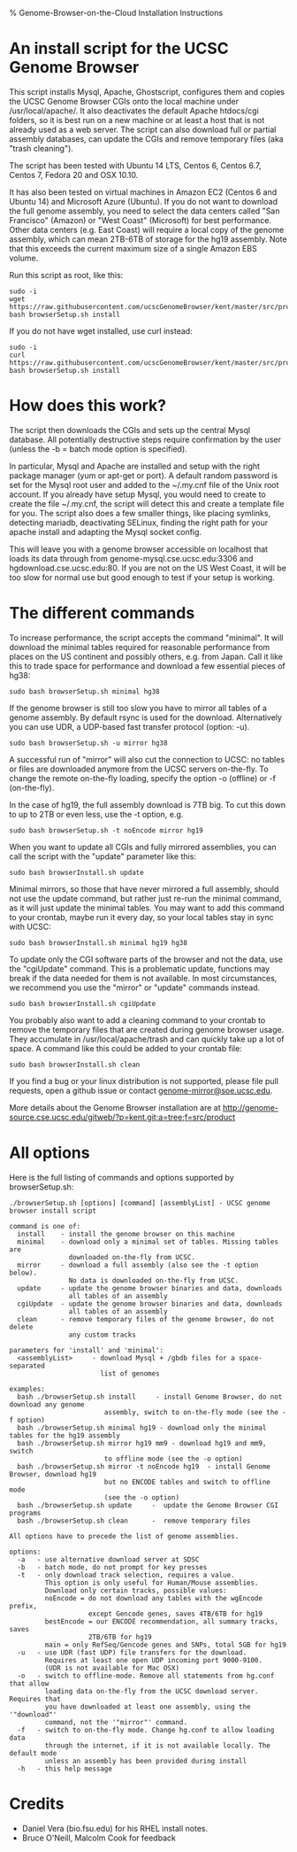 % Genome-Browser-on-the-Cloud Installation Instructions

# An install script for the UCSC Genome Browser

This script installs Mysql, Apache, Ghostscript, configures them and copies the UCSC Genome
Browser CGIs onto the local machine under /usr/local/apache/. It also deactivates the default
Apache htdocs/cgi folders, so it is best run on a new machine or at least a host that is not 
already used as a web server. The script can also download full or partial assembly databases,
can update the CGIs and remove temporary files (aka "trash cleaning").

The script has been tested with Ubuntu 14 LTS, Centos 6, Centos 6.7, Centos 7, Fedora 20 and OSX 10.10.

It has also been tested on virtual machines in Amazon EC2 (Centos 6 and Ubuntu
14) and Microsoft Azure (Ubuntu). If you do not want to download the full genome assembly,
you need to select the data centers called "San Francisco" (Amazon) or "West
Coast" (Microsoft) for best performance. Other data centers (e.g. East Coast) will require a local
copy of the genome assembly, which can mean 2TB-6TB of storage for the hg19 assembly. Note that this
exceeds the current maximum size of a single Amazon EBS volume.

Run this script as root, like this:

    sudo -i
    wget https://raw.githubusercontent.com/ucscGenomeBrowser/kent/master/src/product/installer/browserSetup.sh
    bash browserSetup.sh install

If you do not have wget installed, use curl instead:

    sudo -i
    curl https://raw.githubusercontent.com/ucscGenomeBrowser/kent/master/src/product/installer/browserSetup.sh
    bash browserSetup.sh install

# How does this work?

The script then downloads the CGIs and sets up the central Mysql database. All
potentially destructive steps require confirmation by the user (unless the -b = 
batch mode option is specified).

In particular, Mysql and Apache are installed and setup with the right package
manager (yum or apt-get or port). A default random password is set for the
Mysql root user and added to the ~/.my.cnf file of the Unix root account. 
If you already have setup Mysql, you would need to create to create the file
~/.my.cnf, the script will detect this and create a template file for you.
The script also does a few smaller things, like placing symlinks, detecting
mariadb, deactivating SELinux, finding the right path for your apache install
and adapting the Mysql socket config.

This will leave you with a genome browser accessible on localhost that loads its data 
through from genome-mysql.cse.ucsc.edu:3306 and hgdownload.cse.ucsc.edu:80. If
you are not on the US West Coast, it will be too slow for normal use but good 
enough to test if your setup is working.

# The different commands

To increase performance, the script accepts the command "minimal". It will download the
minimal tables required for reasonable performance from places on the US continent and 
possibly others, e.g. from Japan. Call it like this to trade space for performance
and download a few essential pieces of hg38:

    sudo bash browserSetup.sh minimal hg38

If the genome browser is still too slow you have to mirror all tables of a genome assembly.
By default rsync is used for the download.  Alternatively you can use
UDR, a UDP-based fast transfer protocol (option: -u). 

    sudo bash browserSetup.sh -u mirror hg38

A successful run of "mirror" will also cut the connection to UCSC: no tables
or files are downloaded anymore from the UCSC servers on-the-fly. To change
the remote on-the-fly loading, specify the option -o (offline) or 
-f (on-the-fly).

In the case of hg19, the full assembly download is 7TB big. To cut this down to
up to 2TB or even less, use the -t option, e.g.

    sudo bash browserSetup.sh -t noEncode mirror hg19

When you want to update all CGIs and fully mirrored assemblies, you can call the
script with the "update" parameter like this: 

    sudo bash browserInstall.sh update

Minimal mirrors, so those that have never mirrored a full assembly, should not 
use the update command, but rather just re-run the minimal command, as it will
just update the minimal tables. You may want to add this command to your crontab,
maybe run it every day, so your local tables stay in sync with UCSC:

    sudo bash browserInstall.sh minimal hg19 hg38

To update only the CGI software parts of the browser and not the data, use the
"cgiUpdate" command. This is a problematic update, functions may break if the
data needed for them is not available. In most circumstances, we recommend you
use the "mirror" or "update" commands instead.

    sudo bash browserInstall.sh cgiUpdate

You probably also want to add a cleaning command to your crontab to remove 
the temporary files that are created during genome browser usage. They accumulate
in /usr/local/apache/trash and can quickly take up a lot of space. A command like
this could be added to your crontab file:

    sudo bash browserInstall.sh clean

If you find a bug or your linux distribution is not supported, please file pull
requests, open a github issue or contact genome-mirror@soe.ucsc.edu. 

More details about the Genome Browser installation are at
http://genome-source.cse.ucsc.edu/gitweb/?p=kent.git;a=tree;f=src/product

# All options

Here is the full listing of commands and options supported by browserSetup.sh: 

```
./browserSetup.sh [options] [command] [assemblyList] - UCSC genome browser install script

command is one of:
  install    - install the genome browser on this machine
  minimal    - download only a minimal set of tables. Missing tables are
               downloaded on-the-fly from UCSC.
  mirror     - download a full assembly (also see the -t option below).
               No data is downloaded on-the-fly from UCSC.
  update     - update the genome browser binaries and data, downloads
               all tables of an assembly
  cgiUpdate  - update the genome browser binaries and data, downloads
               all tables of an assembly
  clean      - remove temporary files of the genome browser, do not delete
               any custom tracks

parameters for 'install' and 'minimal':
  <assemblyList>     - download Mysql + /gbdb files for a space-separated
                       list of genomes

examples:
  bash ./browserSetup.sh install     - install Genome Browser, do not download any genome
                        assembly, switch to on-the-fly mode (see the -f option)
  bash ./browserSetup.sh minimal hg19 - download only the minimal tables for the hg19 assembly
  bash ./browserSetup.sh mirror hg19 mm9 - download hg19 and mm9, switch
                        to offline mode (see the -o option)
  bash ./browserSetup.sh mirror -t noEncode hg19  - install Genome Browser, download hg19 
                        but no ENCODE tables and switch to offline mode 
                        (see the -o option)
  bash ./browserSetup.sh update     -  update the Genome Browser CGI programs
  bash ./browserSetup.sh clean      -  remove temporary files

All options have to precede the list of genome assemblies.

options:
  -a   - use alternative download server at SDSC
  -b   - batch mode, do not prompt for key presses
  -t   - only download track selection, requires a value.
         This option is only useful for Human/Mouse assemblies.
         Download only certain tracks, possible values:
         noEncode = do not download any tables with the wgEncode prefix, 
                    except Gencode genes, saves 4TB/6TB for hg19
         bestEncode = our ENCODE recommendation, all summary tracks, saves
                    2TB/6TB for hg19
         main = only RefSeq/Gencode genes and SNPs, total 5GB for hg19
  -u   - use UDR (fast UDP) file transfers for the download.
         Requires at least one open UDP incoming port 9000-9100.
         (UDR is not available for Mac OSX)
  -o   - switch to offline-mode. Remove all statements from hg.conf that allow
         loading data on-the-fly from the UCSC download server. Requires that
         you have downloaded at least one assembly, using the '"download"' 
         command, not the '"mirror"' command.
  -f   - switch to on-the-fly mode. Change hg.conf to allow loading data
         through the internet, if it is not available locally. The default mode
         unless an assembly has been provided during install
  -h   - this help message
```

# Credits
* Daniel Vera (bio.fsu.edu) for his RHEL install notes.
* Bruce O'Neill, Malcolm Cook for feedback

